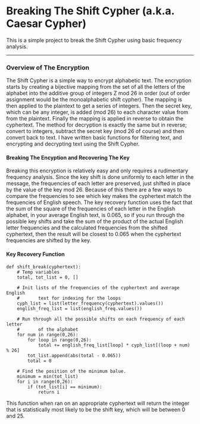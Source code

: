 # Breaking The Shift Cypher (a.k.a. Caesar Cypher)
This is a simple project to break the Shift Cypher using basic frequency analysis. 

---
### Overview of The Encryption    
 The Shift Cypher is a simple way to encrypt alphabetic text. The encryption starts by creating a bijective mapping from the set of all the letters of the alphabet into the additive group of integers Z mod 26 in order (out of order 
    assignment would be the monoalphabetic shift cypher). The mapping is then applied to the plaintext to get a series of 
    integers. Then the secret key, which can be any integer, is added (mod 26) to each character value from
    from the plaintext. Finally the mapping is applied in reverse to obtain the cyphertext. The method for decryption is 
    exactly the same but in reverse; convert to integers, subtract the secret key (mod 26 of course) and then convert back to text.
    I have written basic functions for filtering text, and encrypting and decrypting text using the Shift Cypher. 
 
 #### Breaking The Encyption and Recovering The Key
 Breaking this encryption is relatively easy and only requires a rudimentary frequency analysis. Since the key shift is done 
    uniformly to each letter in the message, the frequencies of each letter are preserved, just shifted in place by the value of the key mod 26. Because of this 
    there are a few ways to compare the frequencies to see which key makes the cyphertext match the frequencies of English speech. The key recovery function
    uses the fact that the sum of the square of the frequencies of each letter in the English alphabet, in your average English text, is 0.065, so if you run
    through the possible key shifts and take the sum of the product of the actual English letter frequencies and the calculated frequencies from the shifted cyphertext,
    then the result will be closest to 0.065 when the cyphertext frequencies are shifted by the key.

#### Key Recovery Function
```
def shift_break(cyphertext):
    # Temp variables
    total, tot_list = 0, []

    # Init lists of the frequencies of the cyphertext and average English 
    #       text for indexing for the loops
    cyph_list = list(letter_frequency(cyphertext).values())
    english_freq_list = list(english_freq.values())

    # Run through all the possible shifts on each frequency of each letter
    #       of the alphabet
    for num in range(0,26):
        for loop in range(0,26):
            total += english_freq_list[loop] * cyph_list[(loop + num) % 26]
        tot_list.append(abs(total - 0.065))
        total = 0

    # Find the position of the minimum balue.
    minimum = min(tot_list)
    for i in range(0,26):
        if (tot_list[i] == minimum):
            return i 
```

This function when ran on an appropriate cyphertext will return the integer that is statistically most likely to be the shift key, which will be between 0 and 25. 
